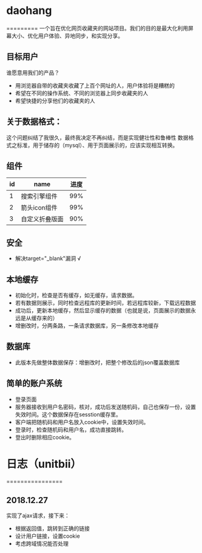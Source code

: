 # daohang
=========
  一个旨在优化网页收藏夹的网站项目。我们的目的是最大化利用屏幕大小、优化用户体验、异地同步，和实现分享。

## 目标用户
  谁愿意用我们的产品？
  * 用浏览器自带的收藏夹收藏了上百个网址的人，用户体验将是糟糕的
  * 希望在不同的操作系统、不同的浏览器上同步收藏夹的人
  * 希望快捷的分享他们的收藏夹的人

## 关于数据格式：
  这个问题纠结了我很久，最终我决定不再纠结，而是实现健壮性和鲁棒性
  数据格式之标准，用于储存的（mysql）、用于页面展示的，应该实现相互转换。

## 组件
  | id | name | 进度 |
  | -  | -    | -   |
  | 1  | 搜索引擎组件   | 99% |
  | 2  | 箭头icon组件  | 99% |
  | 3  | 自定义折叠版面 | 90% |


## 安全
  * 解决target="_blank"漏洞 √

## 本地缓存
  * 初始化时，检查是否有缓存，如无缓存，请求数据。
  * 若有数据则展示，同时检查远程库的更新时间，若远程库较新，下载远程数据
  * 成功后，更新本地缓存，然后显示缓存的数据（也就是说，页面展示的数据永远是从缓存来的）
  * 增删改时，分两条路，一条请求数据库，另一条修改本地缓存

## 数据库
  * 此版本先做整体数据保存：增删改时，把整个修改后的json覆盖数据库

## 简单的账户系统
  * 登录页面
  * 服务器接收到用户名密码，核对，成功后发送随机码，自己也保存一份，设置失效时间。这个数据保存在sesstion缓存里。
  * 客户端把随机码和用户名放入cookie中，设置失效时间。
  * 登录时，检查随机码和用户名，成功直接跳转。
  * 登出时删除相应cookie。

# 日志（unitbii）
================
## 2018.12.27
  实现了ajax请求，接下来：
  * 根据返回值，跳转到正确的链接
  * 设计用户链接，设置cookie
  * 考虑跨域情况能否处理
  
